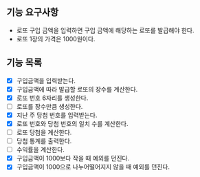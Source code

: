 ## 기능 요구사항
- 로또 구입 금액을 입력하면 구입 금액에 해당하는 로또를 발급해야 한다.
- 로또 1장의 가격은 1000원이다.

## 기능 목록
- [x] 구입금액을 입력받는다.
- [x] 구입금액에 따라 발급할 로또의 장수를 계산한다.
- [x] 로또 번호 6자리를 생성한다.
- [ ] 로또를 장수만큼 생성한다.
- [x] 지난 주 당첨 번호를 입력받는다.
- [x] 로또 번호와 당첨 번호의 일치 수를 계산한다.
- [ ] 로또 당첨을 계산한다.
- [ ] 당첨 통계를 출력한다.
- [ ] 수익률을 계산한다.
- [x] 구입금액이 1000보다 작을 때 예외를 던진다.
- [x] 구입금액이 1000으로 나누어떨어지지 않을 때 예외를 던진다.